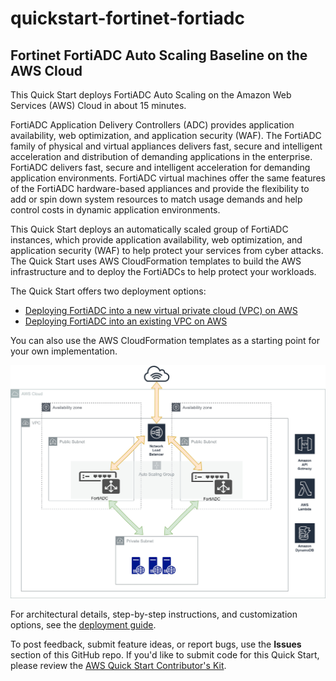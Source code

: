 # quickstart-fortinet-fortiadc

## Fortinet FortiADC Auto Scaling Baseline on the AWS Cloud

This Quick Start deploys FortiADC Auto Scaling on the Amazon Web Services (AWS) Cloud in about 15 minutes.

FortiADC Application Delivery Controllers (ADC) provides application availability, web optimization, and application security (WAF). The FortiADC family of physical and virtual appliances delivers fast, secure and intelligent acceleration and distribution of demanding applications in the enterprise. FortiADC delivers fast, secure and intelligent acceleration for demanding application environments. FortiADC virtual machines offer the same features of the FortiADC hardware-based appliances and provide the flexibility to add or spin down system resources to match usage demands and help control costs in dynamic application environments.

This Quick Start deploys an automatically scaled group of FortiADC instances, which provide application availability, web optimization, and application security (WAF) to help protect your services from cyber attacks. The Quick Start uses AWS CloudFormation templates to build the AWS infrastructure and to deploy the FortiADCs to help protect your workloads.

The Quick Start offers two deployment options:

 - [Deploying FortiADC into a new virtual private cloud (VPC) on AWS](https://us-west-2.console.aws.amazon.com/cloudformation/home?region=us-west-2#/stacks/new?stackName=FortiadcASG&templateURL=https://aws-quickstart-fortiadc-autoscale.s3.us-west-2.amazonaws.com/quickstart-fortinet-Fortiadc/templates/workload-main.template)
 - [Deploying FortiADC into an existing VPC on AWS](https://us-west-2.console.aws.amazon.com/cloudformation/home?region=us-west-2#/stacks/new?stackName=FortiadcASG&templateURL=https://aws-quickstart-fortiadc-autoscale.s3.us-west-2.amazonaws.com/quickstart-fortinet-Fortiadc/templates/workload-main-with-VPC.template)

You can also use the AWS CloudFormation templates as a starting point for your own implementation.

![Architecture diagram](Architecture.png)

For architectural details, step-by-step instructions, and customization options, see the [deployment guide](https://docs.fortinet.com/document/fortiadc-public-cloud/latest/aws-deployment-guide/348036/deploying-autoscaling-on-aws). 

To post feedback, submit feature ideas, or report bugs, use the **Issues** section of this GitHub repo. If you'd like to submit code for this Quick Start, please review the [AWS Quick Start Contributor's Kit](https://aws-quickstart.github.io/).
